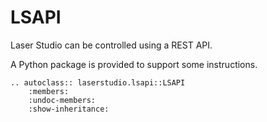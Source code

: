 # LSAPI

Laser Studio can be controlled using a REST API.

A Python package is provided to support some instructions.

```{eval-rst}
.. autoclass:: laserstudio.lsapi::LSAPI
    :members:
    :undoc-members:
    :show-inheritance:
```
